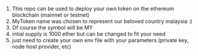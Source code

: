 1.  This repo can be used to deploy your own token on the ethereum blockchain (mainnet or testnet)
2.  MyToken name was chosen to represent our beloved country malaysia :)
3.  Of course the symbol will be MY
4.  intial supply is 1000 ether but can be changed to fit your need
5.  just need to create your own env file with your parameters (private key, node host provider, etc)
